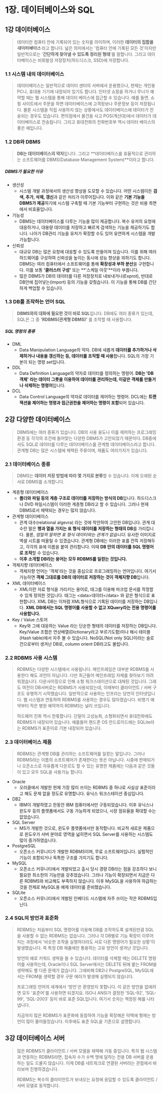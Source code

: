 # 1장. 데이터베이스와 SQL



## 1강 데이터베이스

> 데이터란 컴퓨터 안에 기록되어 있는 숫자를 의미하며, 이러한 **데이터의 집합을 *데이터베이스*** 라고 합니다. 넓은 의미에서는 '컴퓨터 안에 기록된 모든 것'이지만 일반적으로는 '**간단하게 찾아낼 수 있도록 정리된 형태**'를 말합니다. 그리고 데이터베이스는 비휘발성 저장장치(하드디스크, SSD)에 저장합니다.



### 1.1 시스템 내의 데이터베이스

> 데이터베이스는 일반적으로 데이터 센터의 서버에서 운용했으나, 현재는 개인용 PC나, 휴대용 기기에 내장되어 있기도 합니다. 인터넷 쇼핑을 하거나 무너가 예약할 때는 웹 시스템을 통해 데이터 베이스에 접근할 수 있습니다. 예를 들면, 쇼핑 사이트에서 주문을 하면 데이터베이스에 고객정보나 주문정보 등이 저장됩니다. 물론 시스템을 직접 사용하지 않는 상황에서도 데이터베이스에 데이터가 전송되는 경우도 있습니다. 편의점에서 물건을 사고 POS(계산대)에서 데이터가 데이터베이스로 전송됩니다. 그리고 휴대전화의 전화번호부 역시 데이터 베이스의 좋은 예입니다.



### 1.2 DB와 DBMS

> **DB는 데이터베이스의 약자**입니다. 그리고 **데이터베이스를 효율적으로 관리하는 소프트웨어를 DBMS(Database Management System)**이라고 합니다.

##### DBMS가 필요한 이유

- 생산성
  - 시스템 개발 과정에서의 생산성 향상을 도모할 수 있습니다. 어떤 시스템이든 **검색, 추가, 삭제, 갱신**과 같은 처리가 이루어집니다. 이와 같은 **기본 기능을 DBMS가 제공**하기에 시스템 구축할 때 기본 기능부터 구현하는 것은 비용 측면에서 비효율입니다.
- 기능성
  - DBMS는 데이터베이스를 다루는 기능을 많이 제공합니다. 복수 유저의 요청에 대응하거나, 대용량 데이터를 저장하고 빠르게 검색하는 기능을 제공하기도 합니다. 나아가 DB관리 기능을 유저가 확장할 수도 있어 유연하게 시스템을 개발 가능합니다.
- 신뢰성
  - 대규모 DB는 많은 요청에 대응할 수 있도록 만들어져 있습니다. 이를 위해 여러 하드웨어를 구성하여 신뢰성을 높이는 동시에 성능 향상을 꾀하기도 합니다. DBMS는 여러 컴퓨터에서 소프트웨어를 통해 **확장성과 부하 분산**을 구현합니다. 이를 보통 **'클러스터 구성'** 또는 **'스케일 아웃'**이라 부릅니다.
  - 많은 DBMS가 DB의 데이터를 다른 저장장치로 내보내거나(Exprot), 반대로 DB안에 집어넣는(Import) 등의 기능을 갖췄습니다. 이 기능을 통해 DB를 간단하게 백업할 수 있습니다.



### 1.3 DB를 조작하는 언어 SQL

> **DBMS와의 대화에 필요한 것이 바로 SQL**입니다. DB에도 여러 종류가 있는데,  SQL은 그 중 **'RDBMS(관계형 DBMS)'** 를 조작할 때 사용합니다.

##### SQL 명렁의 종류

- DML
  - Data Manipulation Language의 약자. DB에 새롭게 **데이터를 추가하거나 삭제하거나 내용을 갱신하는 등, 데이터를 조작할 때 사용**합니다. SQL의 가장 기본이 되는 명령 set입니다.
- DDL
  - Data Definition Language의 약자로 데이터를 정의하는 명령어. **DB는 'DB 객체' 라는 데이터 그릇을 이용하여 데이터를 관리하는데, 이같은 객체를 만들거나 삭제하는 명령어**입니다.
- DCL
  - Data Control Language의 약자로 데이터를 제어하는 명령어. DCL에는 **트랜잭션을 제어하는 명령과 접근권한을 제어하는 명령이 포함**되어 있습니다.



## 2강 다양한 데이터베이스

> DBMS에는 여러 종류가 있습니다. DB의 사용 용도나 이를 제어하는 프로그래밍 환경 등 각각의 조건에 들어맞는 다양한 DBMS가 고안되었기 때문이다. DB중에서도 SQL로 데이터를 다루는 데이터베이스를 관계형 데이터베이스라고 합니다. 관계형 DB는 많은 시스템에 채택된 주류이며, 제품도 여러가지가 있습니다.



### 2.1 데이터베이스 종류

> DBMS는 **데이터 저장 방법에 따라 몇 가지로 분류**할 수 있습니다. 이제 오래된 순서로 DBMS를 소개합니다.

- 계층형 데이터베이스
  - **폴더와 파일 등의 계층 구조로 데이터를 저장하는 방식의 DB**입니다. 하드디스크나 DVD 파일시스템이 이러한 계층형 DB라고 할 수 있습니다. 그러나 현재 DBMS로서 채택되는 경우는 많지 않습니다.
- 관계형 데이터베이스
  - 관계 대수(relational algevra) 라는 것에 착안하여 고안한 DB입니다. 관계 대수란 말은 **행과 열을 가지는 표 형식 데이터를 저장하는 형태의 DB**를 가리킵니다. 물론, *엄밀히 말하면 표 형식 데이터와는 관계가 없습니다*. 유사한 이미지로 엑셀 시트를 떠올릴 수 있겠습니다. 관계형 DB에는 이러한 표를 잔뜩 저장해두고, 각각의 표에 이름을 붙여 관리합니다. 이때 **DB 안의 데이터를 SQL 명령어로 조작**할 수 있습니다.
  - **이후 소개할 DB라는 용어는 모두 RDBMS를 일컫는 것입니다.**
- 객체지향 데이터베이스
  - 객체지향 언어는 '객체'라는 것을 중심으로 프로그래밍하는 언어입니다. 여기서 가능하면 **객체 그대로를 DB의 데이터로 저장하는 것이 객체지향 DB**입니다. 
- XML 데이터베이스
  - XML이란 자료 형식을 가리키는 용어로, 태그를 이용해 마크업 문서를 작정할 수 있게 정의한 것입니다. 태그는 \<data>데이터\</data> 와 같은 형식으로 표현합니다. XML DB는 이처럼 XML형식으로 기록된 데이터를 저장하는 DB입니다. **XML DB에서는 SQL 명령어를 사용할 수 없고 XQuery라는 전용 명령어를 사용합니다.**
- Key / Value 스토어
  - Key와 그에 대응하는 Value 라는 단순한 형태의 데이터를 저장하는 DB입니다. Key/Value 조합은 연상배열(Dictionary라고 부르기도함)이나 해시 테이블(Hash table)에서 자주 볼 수 있습니다. NoSQL(Not only SQL)이라는 슬로건으로부터 생겨난 DB로, column orient DB라고도 불립니다.



### 2.2 RDBMS 사용 시스템

> RDBMS는 다양한 시스템에서 사용됩니다. 메인프레임은 대부분 RDBMS를 사용한다 해도 과언이 아닙니다. 다만 최근들어 메인프레임 자체를 찾아보기 어려워졌습니다. 다운사이징으로 인해 소형 워크스테이션으로 대체된 것입니다. 그래도 여전이 DB서버로는 RDBMS가 사용되었는데, 이때부터 클라이언트 / 서버 구조도 유행하기 시작했습니다. 일반적으로 사용하는 인프라는 당연히 인터넷입니다. 웹 시스템과 연동하여 RDBMS를 사용하는 경우도 많아졌습니다. 비행기 예약부터 작은 병원 예약까지 RDBMS는 널리 쓰입니다.
>
> 하드웨어 진화 역시 한몫합니다. 단말이 고성능화, 소형화되면서 휴대전화에도 RDBMS가 내장되어 있습니다. 예를들어 핸드폰 OS 안드로이드에는 SQLite라는 RDBMS가 표준이로 기본 내장되어 있습니다.



### 2.3 데이터베이스 제품

> RDBMS는 관계형 DB를 관리하는 소프트웨어를 일컫는 말입니다. 그러나 RDBMS라는 이름의 소프트웨어가 존재한다는 뜻은 아닙니다. 시중에 판매되거나 오픈소스로 자유롭게 다운르도 할 수 있는 유명한 제품에는 다음과 같은 것들이 있고 모두 SQL을 사용가능 합니다.

- Oracle
  - 오라클에서 개발한 현재 가장 많이 쓰이는 RDBMS 중 하나로 사실상 표준이라고 해도 문제 없을 정도로 유명합니다. 유닉스 워크스테이션 중심입니다.
- DB2
  - IBM이 개발하였고 한동안 IBM 컴퓨터에서만 구동되었습니다. 이후 유닉스나 윈도우 등의 플랫폼에서도 구동 가능하게 되었으나, 시장 점유율을 확대할 수는 없었습니다.
- SQL Server
  - MS가 개발한 것으로, 윈도우 플랫폼에서만 동작합니다. 비교적 새로운 제품으로 윈도우가 서버 분야로 영역을 넓히면서 SQL Server를 사용하는 시스템도 많이 증가하였습니다.
- PostgreSQL
  - 오픈소스 커뮤니티가 개발한 RDBMS이며, 무료 소프트웨어입니다. 실험적인 기능이 포함되거나 독특한 구조를 가지기도 합니다.
- MySQL
  - 오픈소스 커뮤니티에서 개발되었고 출시 당시 경량 DB라는 점을 강조하다 보니 필요한 최소한의 기능만을 갖추었습니다. 그러나 기능이 확장되면서 지금은 다른 RDBMS와 비교해도 부족하지 않습니다. 이후 MySQL을 사용하여 하급하는 것을 전제로 MySQL용 예제 데이터를 준비했습니다.
- SQLite
  - 오픈소스 커뮤니티에서 개발된 인베디드 시스템에 자주 쓰이는 작은 RDBMS입닌다.



### 2.4 SQL의 방언과 표준화

> RDBMS는 처음부터 SQL 명령어를 이용해 DB를 조작하도록 설계된만큼 SQL을 사용할 수 없는 RDBMS는 없습니다. 그러나 각 DB별로 기능 확장이 이루어지는 과정에서 '비슷한 조작을 실행하더라도 서로 다른 명령어가 필요한 상황'이 발생했습니다. 즉 특정 DB 제품에만 통용하는 고유 방언이 생겨난 것입니다.
>
> 방언의 예로 키워드 생략을 들 수 있습니다. 데이터를 삭제할 때는 DELETE 명령어를 사용하는데, Oracle이나 SQL Server에서는 DELETE 뒤에 붙는 FROM을 생략해도 별 다른 문제가 없습니다. 그에비해 DB2나 PostgreSQL, MySQL에서는 FROM을 생략할 경우 구문 에러가 발생해 실행되지 않습니다.
>
> 프로그래밍 언어의 세계에서 '방언'은 환영받지 못합니다. 이 같은 방언을 없애려면 모두 '표준어'를 사용하면 되겠지요. ISO나 ANSI가 결정한 'SQL-92', 'SQL-99', 'SQL-2003' 등이 바로 표준 SQL입니다. 여기서 숫자는 책정된 해를 나타냅니다.
>
> 지금까지 많은 RDBMS가 표준화에 동참하여 기능을 확장해온 덕택에 형재는 방언이 많이 줄어들었습니다. 이후에도 표준 SQL을 기준으로 설명합니다. 



## 3강 데이터베이스 서버

> 많은 RDBMS가 클라이언트 / 서버 모델을 채택해 가동 중입니다. 특히 웹 시스템과 연동하는 RDBMS라면, 접속자 수가 수백 명에 달하는 전용 DB 서버를 운용하는 일도 드물지 않습니다. 이제 DB를 네트워크로 연결된 서버라는 관점에서 바라보며 진행하겠습니다.
>
> RDBMS는 복수의 클라이언트가 보내오는 요청에 응답할 수 있도록 클라이언트 / 서버 모델로 동작합니다.